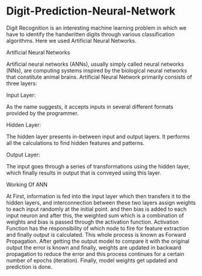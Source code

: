 # Digit-Prediction-Neural-Network
Digit Recognition is an interesting machine learning problem in which we have to identify the handwritten digits through various classification algorithms. Here we used Artificial Neural Networks.

Artificial Neural Networks 

Artificial neural networks (ANNs), usually simply called neural networks (NNs), are computing systems inspired by the biological neural networks that constitute animal brains.
Artificial Neural Network primarily consists of three layers:
 
Input Layer:

As the name suggests, it accepts inputs in several different formats provided by the programmer.

Hidden Layer:

The hidden layer presents in-between input and output layers. It performs all the calculations to find hidden features and patterns.

Output Layer:

The input goes through a series of transformations using the hidden layer, which finally results in output that is conveyed using this layer.

Working Of ANN

At First, information is fed into the input layer which then transfers it to the hidden layers, and interconnection between these two layers assign weights to each input randomly at the initial point. and then bias is added to each input neuron and after this, the weighted sum which is a combination of weights and bias is passed through the activation function. Activation Function has the responsibility of which node to fire for feature extraction and finally output is calculated. This whole process is known as Forward Propagation. After getting the output model to compare it with the original output the error is known and finally, weights are updated in backward propagation to reduce the error and this process continues for a certain number of epochs (iteration). Finally, model weights get updated and prediction is done.
